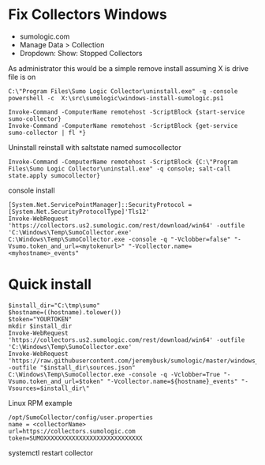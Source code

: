 # Fix Collectors Windows
- sumologic.com
- Manage Data > Collection
- Dropdown: Show: Stopped Collectors

As administrator this would be a simple remove install assuming X is drive file is on
```
C:\"Program Files\Sumo Logic Collector\uninstall.exe" -q -console
powershell -c  X:\src\sumologic\windows-install-sumologic.ps1
```

```
Invoke-Command -ComputerName remotehost -ScriptBlock {start-service sumo-collector}
Invoke-Command -ComputerName remotehost -ScriptBlock {get-service sumo-collector | fl *}
```

Uninstall reinstall with saltstate named sumocollector
```
Invoke-Command -ComputerName remotehost -ScriptBlock {C:\"Program Files\Sumo Logic Collector\uninstall.exe" -q console; salt-call state.apply sumocollector}
```

console install
```
[System.Net.ServicePointManager]::SecurityProtocol = [System.Net.SecurityProtocolType]'Tls12'
Invoke-WebRequest 'https://collectors.us2.sumologic.com/rest/download/win64' -outfile 'C:\Windows\Temp\SumoCollector.exe'
C:\Windows\Temp\SumoCollector.exe -console -q "-Vclobber=false" "-Vsumo.token_and_url=<mytokenurl>" "-Vcollector.name=<myhostname>_events"
```

# Quick install
```
$install_dir="C:\tmp\sumo"
$hostname=((hostname).tolower())
$token="YOURTOKEN"
mkdir $install_dir
Invoke-WebRequest 'https://collectors.us2.sumologic.com/rest/download/win64' -outfile 'C:\Windows\Temp\SumoCollector.exe'
Invoke-WebRequest 'https://raw.githubusercontent.com/jeremybusk/sumologic/master/windows_default_sources.json' -outfile "$install_dir\sources.json"
C:\Windows\Temp\SumoCollector.exe -console -q -Vclobber=True "-Vsumo.token_and_url=$token" "-Vcollector.name=${hostname}_events" "-Vsources=$install_dir\"
```

Linux RPM example
```
/opt/SumoCollector/config/user.properties
name = <collectorName>
url=https://collectors.sumologic.com
token=SUMOXXXXXXXXXXXXXXXXXXXXXXXXXXXX
```
systemctl restart collector
